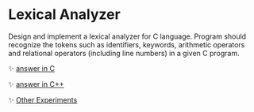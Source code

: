 # Lexical Analyzer
Design and implement a lexical analyzer for C language. Program should recognize the tokens such as identifiers, keywords, arithmetic operators and relational operators (including line numbers) in a given C program.

	
:sparkles: [answer in C](answer.c)

:sparkles: [answer in C++](answer.cpp)

:sparkles: [Other Experiments](../README.md)